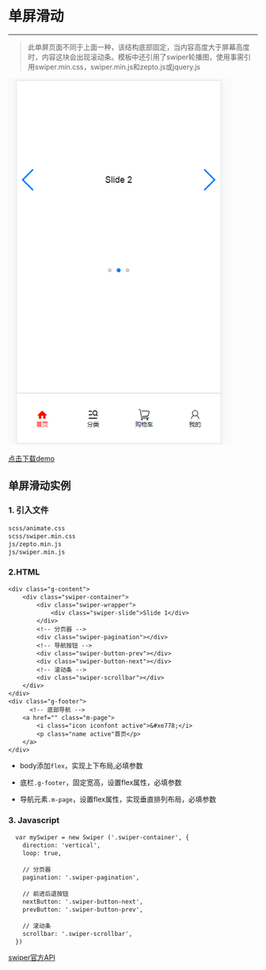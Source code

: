 # 单屏滑动
---
> 此单屏页面不同于上面一种，该结构底部固定，当内容高度大于屏幕高度时，内容这块会出现滚动条。模板中还引用了swiper轮播图，使用事需引用swiper.min.css，swiper.min.js和zepto.js或jquery.js

![单屏滑动](./images/mobile1.jpg)

<a href='release/mobile-single.rar'>点击下载demo</a>
## 单屏滑动实例

### 1. 引入文件

```
scss/animate.css
scss/swiper.min.css
js/zepto.min.js
js/swiper.min.js
```
### 2.HTML
```
<div class="g-content">
    <div class="swiper-container">
        <div class="swiper-wrapper">
            <div class="swiper-slide">Slide 1</div>
        </div>
        <!-- 分页器 -->
        <div class="swiper-pagination"></div>     
        <!-- 导航按钮 -->
        <div class="swiper-button-prev"></div>
        <div class="swiper-button-next"></div>       
        <!-- 滚动条 -->
        <div class="swiper-scrollbar"></div>
    </div>
</div>
<div class="g-footer">
      <!-- 底部导航 -->
	<a href="" class="m-page">
		<i class="icon iconfont active">&#xe778;</i>
		<p class="name active"首页</p>
	</a>
</div>
```

+ body添加`flex`，实现上下布局,必填参数

- 底栏`.g-footer`，固定宽高，设置flex属性，必填参数
* 导航元素`.m-page`，设置flex属性，实现垂直排列布局，必填参数

### 3. Javascript
```        
  var mySwiper = new Swiper ('.swiper-container', {
    direction: 'vertical',
    loop: true,
    
    // 分页器
    pagination: '.swiper-pagination',
    
    // 前进后退按钮
    nextButton: '.swiper-button-next',
    prevButton: '.swiper-button-prev',
    
    // 滚动条
    scrollbar: '.swiper-scrollbar',
  })        
```
[swiper官方API](http://www.swiper.com.cn/api/index.html)